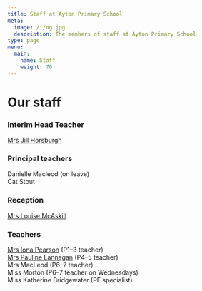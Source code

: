```yaml
---
title: Staff at Ayton Primary School
meta:
  image: /i/og.jpg
  description: The members of staff at Ayton Primary School
type: page
menu:
  main:
    name: Staff
    weight: 70
---
```

# Our staff

### Interim Head Teacher

[Mrs Jill Horsburgh](mailto:Jill.Horsburgh@scotborders.gov.uk)

### Principal teachers

Danielle Macleod (on leave)  
Cat Stout

### Reception

[Mrs Louise McAskill](mailto:louise.mcaskill1@scotborders.gov.uk)

### Teachers

[Mrs Iona Pearson](mailto:gw22pearsoniona@glow.sch.uk) (P1–3 teacher)  
[Mrs Pauline Lannagan](mailto:gw17lannaganpauline@glow.sch.uk) (P4–5 teacher)  
Mrs MacLeod (P6–7 teacher)  
Miss Morton (P6–7 teacher on Wednesdays)  
Miss Katherine Bridgewater (PE specialist)
